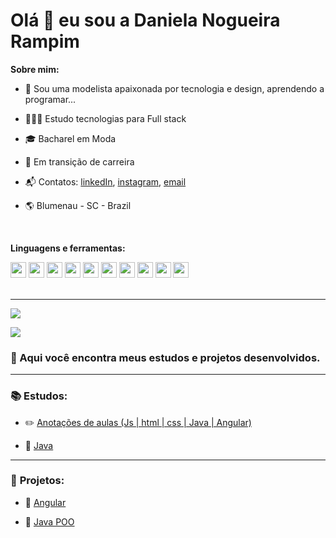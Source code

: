 # Olá 👋 eu sou a Daniela Nogueira Rampim


**Sobre mim:**

- 🧵 Sou uma modelista apaixonada por tecnologia e design, aprendendo a programar...

- 👩🏻‍💻 Estudo tecnologias para Full stack 

- 🎓 Bacharel em Moda
  
- 💼 Em transição de carreira

- 📬 Contatos: [linkedIn](https://www.linkedin.com/in/daniela-nogueira-rampim/), [instagram](https://www.instagram.com/daninogueiraa/), [email](mailto:daninogueira.dev@gmail.com)

- 🌎 Blumenau - SC - Brazil
 <br> 

**Linguagens e ferramentas:**

<div style="display:flex, margin-left: 6px">
    <img width="25px" src="https://cdn.jsdelivr.net/gh/devicons/devicon/icons/html5/html5-original.svg">    
    <img width="25px" src="https://cdn.jsdelivr.net/gh/devicons/devicon/icons/css3/css3-original.svg">
    <img width="25px" src="https://cdn.jsdelivr.net/gh/devicons/devicon/icons/sass/sass-original.svg">
    <img width="25px" src="https://cdn.jsdelivr.net/gh/devicons/devicon/icons/tailwindcss/tailwindcss-plain.svg">
    <img width="25px" src="https://cdn.jsdelivr.net/gh/devicons/devicon/icons/javascript/javascript-original.svg">
    <img width="25px" src="https://cdn.jsdelivr.net/gh/devicons/devicon/icons/typescript/typescript-original.svg">     
    <img width="25px" src="https://cdn.jsdelivr.net/gh/devicons/devicon/icons/angularjs/angularjs-original.svg">
    <img width="25px" src="https://cdn.jsdelivr.net/gh/devicons/devicon/icons/java/java-original.svg">
    <img width="25px" src="https://cdn.jsdelivr.net/gh/devicons/devicon/icons/vscode/vscode-original.svg">
    <img width="25px" src="https://cdn.jsdelivr.net/gh/devicons/devicon/icons/intellij/intellij-original.svg">
          
</div>
<br>


***

![](https://github-readme-stats.vercel.app/api?username=nogueiraDani&show_icons=true&theme=nightowl&include_all_commits=true&count_private=true)


![](https://github-readme-stats.vercel.app/api/top-langs/?username=nogueiraDani&theme=nightowl&langs_count=5&&layout=compact)

### 🌟 Aqui você encontra meus estudos e projetos desenvolvidos.

***

### 📚 **Estudos:**

- ✏️ [Anotações de aulas (Js | html | css | Java | Angular)](https://github.com/nogueiraDani/meus-estudos)

- 📖 [Java](https://github.com/nogueiraDani/SantanderCodeGirls--dio)

***

### 🧠 **Projetos:**

- 📕 [Angular](https://github.com/nogueiraDani/projeto-angular)

- 📖 [Java POO](https://github.com/nogueiraDani/desafio--poo-dio)












